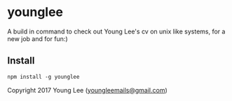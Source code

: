 # younglee
A build in command to check out Young Lee's cv on unix like systems, for a new job and for fun:)

## Install
```markdown
npm install -g younglee
```

Copyright 2017 Young Lee (youngleemails@gmail.com)
